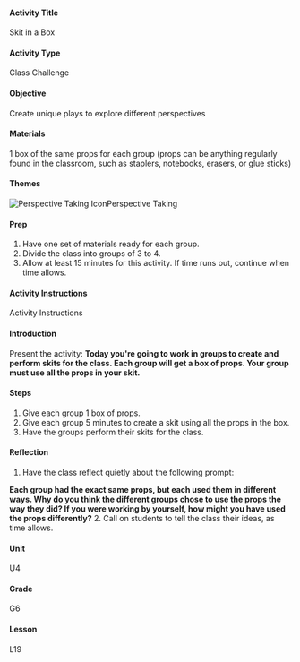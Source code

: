 #### Activity Title
Skit in a Box
#### Activity Type
Class Challenge
#### Objective
Create unique plays to explore different perspectives
#### Materials
1 box of the same props for each group (props can be anything regularly found in the classroom, such as staplers, notebooks, erasers, or glue sticks)
#### Themes
![Perspective Taking Icon](http://v5cmservice.secondstep.org/MS3TP_IMAGES/SKILLS/SKILLS_SMALL_IMAGES/perspective-taking-sm.png)Perspective Taking
 

#### Prep
1. Have one set of materials ready for each group.
2. Divide the class into groups of 3 to 4.
3. Allow at least 15 minutes for this activity. If time runs out, continue when time allows.

#### Activity Instructions
Activity Instructions
#### Introduction
Present the activity: **Today you're going to work in groups to create and perform skits for the class. Each group will get a box of props. Your group must use all the props in your skit.**
#### Steps
1. Give each group 1 box of props.
2. Give each group 5 minutes to create a skit using all the props in the box.
3. Have the groups perform their skits for the class.

#### Reflection
1. Have the class reflect quietly about the following prompt:

**Each group had the exact same props, but each used them in different ways. Why do you think the different groups chose to use the props the way they did? If you were working by yourself, how might you have used the props differently?**
2. Call on students to tell the class their ideas, as time allows.

#### Unit
U4
#### Grade
G6
#### Lesson
L19
